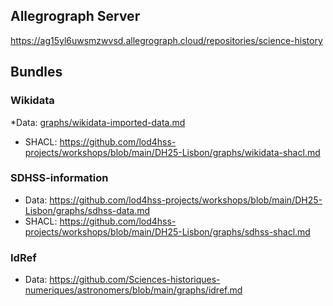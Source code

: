 

## Allegrograph Server

https://ag15yl6uwsmzwvsd.allegrograph.cloud/repositories/science-history



## Bundles


### Wikidata

*Data: [graphs/wikidata-imported-data.md](graphs/wikidata-imported-data.md)
* SHACL: https://github.com/lod4hss-projects/workshops/blob/main/DH25-Lisbon/graphs/wikidata-shacl.md


### SDHSS-information

* Data: https://github.com/lod4hss-projects/workshops/blob/main/DH25-Lisbon/graphs/sdhss-data.md
* SHACL: https://github.com/lod4hss-projects/workshops/blob/main/DH25-Lisbon/graphs/sdhss-shacl.md


### IdRef

* Data: https://github.com/Sciences-historiques-numeriques/astronomers/blob/main/graphs/idref.md